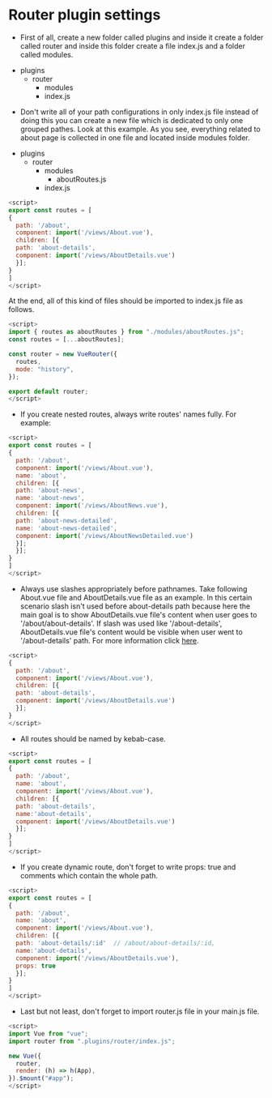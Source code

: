 # Router plugin settings

- First of all, create a new folder called plugins and inside it create a folder called router and inside this folder create a file index.js and a folder called modules.

* plugins
  - router
    - modules
    - index.js

- Don't write all of your path configurations in only index.js file instead of doing this you can create a new file which is dedicated to only one grouped pathes. Look at this example. As you see, everything related to about page is collected in one file and located inside modules folder.

* plugins
  - router
    - modules
      - aboutRoutes.js
    - index.js

```js
<script>
export const routes = [
{
  path: '/about',
  component: import('/views/About.vue'),
  children: [{
  path: 'about-details',
  component: import('/views/AboutDetails.vue')
  }];
}
]
</script>
```

At the end, all of this kind of files should be imported to index.js file as follows.

```js
<script>
import { routes as aboutRoutes } from "./modules/aboutRoutes.js";
const routes = [...aboutRoutes];

const router = new VueRouter({
  routes,
  mode: "history",
});

export default router;
</script>
```

- If you create nested routes, always write routes' names fully. For example:

```js
<script>
export const routes = [
{
  path: '/about',
  component: import('/views/About.vue'),
  name: 'about',
  children: [{
  path: 'about-news',
  name: 'about-news',
  component: import('/views/AboutNews.vue'),
  children: [{
  path: 'about-news-detailed',
  name: 'about-news-detailed',
  component: import('/views/AboutNewsDetailed.vue')
  }];
  }];
}
]
</script>
```

- Always use slashes appropriately before pathnames. Take following About.vue file and AboutDetails.vue file as an example. In this certain scenario slash isn't used before about-details path because here the main goal is to show AboutDetails.vue file's content when user goes to '/about/about-details'. If slash was used like '/about-details', AboutDetails.vue file's content would be visible when user went to '/about-details' path. For more information click [here](https://router.vuejs.org/guide/essentials/nested-routes.html).

```js
<script>
{
  path: '/about',
  component: import('/views/About.vue'),
  children: [{
  path: 'about-details',
  component: import('/views/AboutDetails.vue')
  }];
}
</script>
```

- All routes should be named by kebab-case.

```js
<script>
export const routes = [
{
  path: '/about',
  name: 'about',
  component: import('/views/About.vue'),
  children: [{
  path: 'about-details',
  name:'about-details',
  component: import('/views/AboutDetails.vue')
  }];
}
]
</script>
```

- If you create dynamic route, don't forget to write props: true and comments which contain the whole path.

```js
<script>
export const routes = [
{
  path: '/about',
  name: 'about',
  component: import('/views/About.vue'),
  children: [{
  path: 'about-details/:id'  // /about/about-details/:id,
  name:'about-details',
  component: import('/views/AboutDetails.vue'),
  props: true
  }];
}
]
</script>
```

- Last but not least, don't forget to import router.js file in your main.js file.

```js
<script>
import Vue from "vue";
import router from ".plugins/router/index.js";

new Vue({
  router,
  render: (h) => h(App),
}).$mount("#app");
</script>
```

